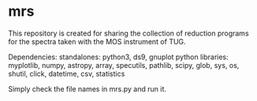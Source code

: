 # mrs
This repository is created for sharing the collection of reduction programs for the spectra taken with the MOS instrument of TUG.

Dependencies: 
  standalones: python3, ds9, gnuplot
  python libraries: myplotlib, numpy, astropy, array, specutils, pathlib, scipy, glob, sys, os, shutil, click, datetime, csv, statistics

Simply check the file names in mrs.py and run it.
